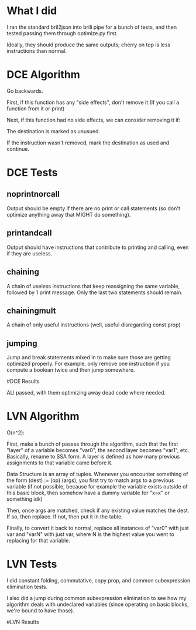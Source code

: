 # What I did

I ran the standard bril2json into brili pipe for a bunch of tests, and then tested passing them through optimize.py first. 

Ideally, they should produce the same outputs; cherry on top is less instructions than normal.

# DCE Algorithm

Go backwards. 

First, if this function has any "side effects", don't remove it (If you call a function from it or print)

Next, if this function had no side effects, we can consider removing it if:

The destination is marked as unusued.

If the instruction wasn't removed, mark the destination as used and continue.

# DCE Tests

## noprintnorcall

Output should be empty if there are no print or call statements (so don't optimize anything away that MIGHT do something).

## printandcall

Output should have instructions that contribute to printing and calling, even if they are useless.

## chaining

A chain of useless instructions that keep reassigning the same variable, followed by 1 print message. Only the last two statements should remain.

## chainingmult

A chain of only useful instructions (well, useful disregarding const prop)

## jumping

Jump and break statements mixed in to make sure those are getting optimized properly. For example, only remove one instruction if you compute a boolean twice and then jump somewhere.

#DCE Results

ALl passed, with them optimizing away dead code where needed.

# LVN Algorithm

O(n^2): 

First, make a bunch of passes through the algorithm, such that the first "layer" of a variable becomes "var0", the second layer becomes "var1", etc. Basically, rename to SSA form. A layer is defined as how many previous assignments to that variable came before it.

Data Structure is an array of tuples. Whenever you encounter something of the form (dest) := (op) (args), you first try to match args to a previous variable (if not possible, because for example the variable exists outside of this basic block, then somehow have a dummy variable for "x=x" or something idk)

Then, once args are matched, check if any existing value matches the dest. If so, then replace. If not, then put it in the table.

Finally, to convert it back to normal, replace all instances of "var0" with just var and "varN" with just var, where N is the highest value you went to replacing for that variable.

# LVN Tests

I did constant folding, commutative, copy prop, and common subexpression elimination tests.

I also did a jump during common subexpression elimination to see how my algorithm deals with undeclared variables (since operating on basic blocks, we're bound to have those).

#LVN Results
